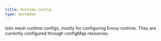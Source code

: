 ```yaml
---
title: Runtime config
type: markdown
---
```

Istio mesh runtime configs, mostly for configuring Envoy runtime. They are
currently configured through configMap resources. 
